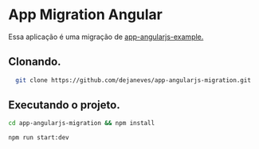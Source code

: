 # App Migration Angular

Essa aplicação é uma migração de [app-angularjs-example.](https://github.com/dejaneves/app-angularjs-example)

## Clonando.

```bash
  git clone https://github.com/dejaneves/app-angularjs-migration.git
```

## Executando o projeto.

```bash
cd app-angularjs-migration && npm install
```

```bash
npm run start:dev
```
